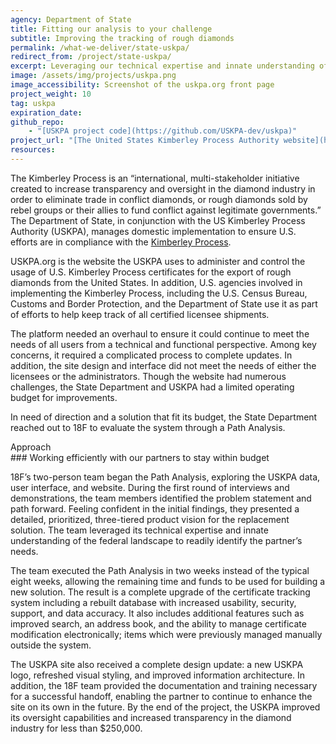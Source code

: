 ```yaml
---
agency: Department of State
title: Fitting our analysis to your challenge
subtitle: Improving the tracking of rough diamonds
permalink: /what-we-deliver/state-uskpa/
redirect_from: /project/state-uskpa/
excerpt: Leveraging our technical expertise and innate understanding of the federal landscape to improve the tracking of rough diamonds
image: /assets/img/projects/uskpa.png
image_accessibility: Screenshot of the uskpa.org front page
project_weight: 10
tag: uskpa
expiration_date:
github_repo:
    - "[USKPA project code](https://github.com/USKPA-dev/uskpa)"
project_url: "[The United States Kimberley Process Authority website](https://www.uskpa.org/)"
resources:
---
```


The Kimberley Process is an “international, multi-stakeholder initiative created to increase transparency and oversight in the diamond industry in order to eliminate trade in conflict diamonds, or rough diamonds sold by rebel groups or their allies to fund conflict against legitimate governments.” The Department of State, in conjunction with the US Kimberley Process Authority (USKPA), manages domestic implementation to
ensure U.S. efforts are in compliance with the [Kimberley Process](https://www.state.gov/e/eb/tfs/tfc/diamonds/index.htm).

USKPA.org is the website the USKPA uses to administer and control the usage of U.S. Kimberley Process certificates for the export of rough diamonds from the United States. In addition, U.S. agencies involved in implementing the Kimberley Process, including the U.S. Census Bureau, Customs and Border Protection, and the Department of State use it as part of efforts to help keep track of all certified licensee shipments.

The platform needed an overhaul to ensure it could continue to meet the needs of all users from a technical and functional perspective. Among key concerns, it required a complicated process to complete updates. In addition, the site design and interface did not meet the needs of either the licensees or the administrators. Though the website had numerous challenges, the State Department and USKPA had a limited operating budget for improvements.

In need of direction and a solution that fit its budget, the State Department reached out to 18F to evaluate the system through a Path Analysis.

<div class="small-caps">Approach</div>
### Working efficiently with our partners to stay within budget

18F’s two-person team began the Path Analysis, exploring the USKPA data, user interface, and website. During the first round of interviews and demonstrations, the team members identified the problem statement and path forward. Feeling confident in the initial findings, they presented a detailed, prioritized, three-tiered product vision for the replacement solution. The team leveraged its technical expertise and innate understanding of the federal landscape to readily identify the partner’s needs.

The team executed the Path Analysis in two weeks instead of the typical eight weeks, allowing the remaining time and funds to be used for building a new solution. The result is a complete upgrade of the certificate tracking system including a rebuilt database with increased usability, security, support, and data accuracy. It also includes additional features such as improved search, an address book, and the ability to manage certificate modification electronically; items which were previously managed manually outside the system.

The USKPA site also received a complete design update: a new USKPA logo, refreshed visual styling, and improved information architecture. In addition, the 18F team provided the documentation and training necessary for a successful handoff, enabling the partner to continue to enhance the site on its own in the future. By the end of the project, the USKPA improved its oversight capabilities and increased transparency in the diamond industry for less than $250,000.
